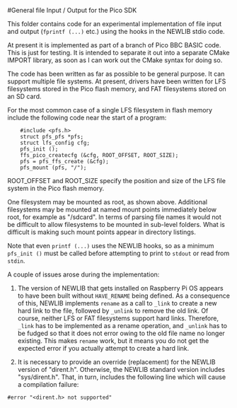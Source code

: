 #General file Input / Output for the Pico SDK

This folder contains code for an experimental implementation of
file input and output (`fprintf (...)` etc.) using the hooks in the
NEWLIB stdio code.

At present it is implemented as part of a branch of Pico BBC BASIC
code. This is just for testing. It is intended to separate it out
into a separate CMake IMPORT library, as soon as I can work out the
CMake syntax for doing so.

The code has been written as far as possible to be general purpose.
It can support multiple file systems. At present, drivers have been
written for LFS filesystems stored in the Pico flash memory, and
FAT filesystems stored on an SD card.

For the most common case of a single LFS filesystem in flash memory
include the following code near the start of a program:

````
    #include <pfs.h>
    struct pfs_pfs *pfs;
    struct lfs_config cfg;
    pfs_init ();
    ffs_pico_createcfg (&cfg, ROOT_OFFSET, ROOT_SIZE);
    pfs = pfs_ffs_create (&cfg);
    pfs_mount (pfs, "/");
````

ROOT_OFFSET and ROOT_SIZE specify the position and size of the LFS
file system in the Pico flash memory.

One filesystem may be mounted as root, as shown above. Additional
filesystems may be mounted at named mount points immediately below
root, for example as "/sdcard". In terms of parsing file names it
would not be difficult to allow filesystems to be mounted in
sub-level folders. What is difficult is making such mount points
appear in directory listings.

Note that even `printf (...)` uses the NEWLIB hooks, so as a minimum
`pfs_init ()` must be called before attempting to print to `stdout`
or read from `stdin`.

A couple of issues arose during the implementation:

1. The version of NEWLIB that gets installed on Raspberry Pi OS
   appears to have been built without `HAVE_RENAME` being
   defined. As a consequence of this, NEWLIB implements `rename`
   as a call to `_link` to create a new hard link to the file,
   followed by `_unlink` to remove the old link. Of course,
   neither LFS or FAT filesystems support hard links. Therefore,
   `_link` has to be implemented as a rename operation, and
   `_unlink` has to be fudged so that it does not error owing
   to the old file name no longer existing. This makes `rename`
   work, but it means you do not get the expected error if you
   actually attempt to create a hard link.

2. It is necessary to provide an override (replacement) for
   the NEWLIB version of "dirent.h". Otherwise, the NEWLIB
   standard version includes "sys/dirent.h". That, in turn,
   includes the following line which will cause a compilation
   failure:

````
#error "<dirent.h> not supported"
````